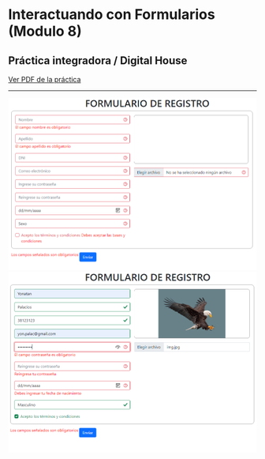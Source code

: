 # Interactuando con Formularios (Modulo 8)
## Práctica integradora / Digital House

<a href="https://github.com/YonPalac1/Formularios_JS/blob/master/M08C03%20-%20Ejercitaci%C3%B3n%20-%20Interactuando%20con%20formularios.pdf">Ver PDF de la práctica</a>
<hr/>
<img src="https://github.com/YonPalac1/Formularios_JS/blob/master/img.png">
 
<img src="https://github.com/YonPalac1/Formularios_JS/blob/master/img2.png">
